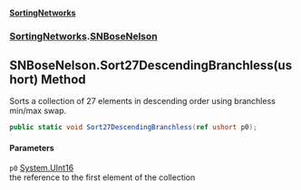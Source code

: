 #### [SortingNetworks](index.md 'index')
### [SortingNetworks](SortingNetworks.md 'SortingNetworks').[SNBoseNelson](SortingNetworks_SNBoseNelson.md 'SortingNetworks.SNBoseNelson')
## SNBoseNelson.Sort27DescendingBranchless(ushort) Method
Sorts a collection of 27 elements in descending order using branchless min/max swap.  
```csharp
public static void Sort27DescendingBranchless(ref ushort p0);
```
#### Parameters
<a name='SortingNetworks_SNBoseNelson_Sort27DescendingBranchless(ushort)_p0'></a>
`p0` [System.UInt16](https://docs.microsoft.com/en-us/dotnet/api/System.UInt16 'System.UInt16')  
the reference to the first element of the collection
  
